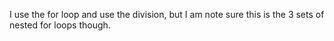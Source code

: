 I use the for loop and use the division, but I am note sure this is the 3 sets of nested for loops though.